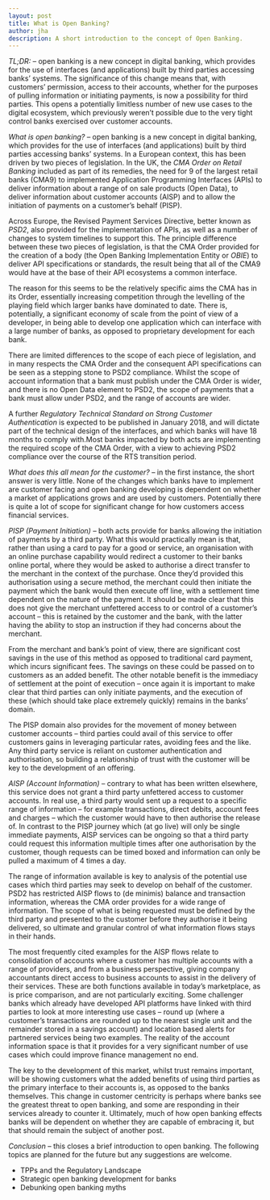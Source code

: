 ```yaml
---
layout: post
title: What is Open Banking?
author: jha
description: A short introduction to the concept of Open Banking.
---
```


*TL;DR:* – open banking is a new concept in digital banking, which provides for the use of interfaces (and applications) built by third parties accessing banks’ systems. The significance of this change means that, with customers’ permission, access to their accounts, whether for the purposes of pulling information or initiating payments, is now a possibility for third parties. This opens a potentially limitless number of new use cases to the digital ecosystem, which previously weren’t possible due to the very tight control banks exercised over customer accounts.

*What is open banking?* – open banking is a new concept in digital banking, which provides for the use of interfaces (and applications) built by third parties accessing banks’ systems. In a European context, this has been driven by two pieces of legislation. In the UK, the *CMA Order on Retail Banking* included as part of its remedies, the need for 9 of the largest retail banks (CMA9) to implemented Application Programming Interfaces (APIs) to deliver information about a range of on sale products (Open Data), to deliver information about customer accounts (AISP) and to allow the initiation of payments on a customer’s behalf (PISP).

Across Europe, the Revised Payment Services Directive, better known as *PSD2*, also provided for the implementation of APIs, as well as a number of changes to system timelines to support this. The principle difference between these two pieces of legislation, is that the CMA Order provided for the creation of a body (the Open Banking Implementation Entity or *OBIE*) to deliver API specifications or standards, the result being that all of the CMA9 would have at the base of their API ecosystems a common interface.

The reason for this seems to be the relatively specific aims the CMA has in its Order, essentially increasing competition through the levelling of the playing field which larger banks have dominated to date. There is, potentially, a significant economy of scale from the point of view of a developer, in being able to develop one application which can interface with a large number of banks, as opposed to proprietary development for each bank.

There are limited differences to the scope of each piece of legislation, and in many respects the CMA Order and the consequent API specifications can be seen as a stepping stone to PSD2 compliance. Whilst the scope of account information that a bank must publish under the CMA Order is wider, and there is no Open Data element to PSD2, the scope of payments that a bank must allow under PSD2, and the range of accounts are wider.

A further *Regulatory Technical Standard on Strong Customer Authentication* is expected to be published in January 2018, and will dictate part of the technical design of the interfaces, and which banks will have 18 months to comply with.Most banks impacted by both acts are implementing the required scope of the CMA Order, with a view to achieving PSD2 compliance over the course of the RTS transition period.

*What does this all mean for the customer?* – in the first instance, the short answer is very little. None of the changes which banks have to implement are customer facing and open banking developing is dependent on whether a market of applications grows and are used by customers. Potentially there is quite a lot of scope for significant change for how customers access financial services.

*PISP (Payment Initiation)* – both acts provide for banks allowing the initiation of payments by a third party. What this would practically mean is that, rather than using a card to pay for a good or service, an organisation with an online purchase capability would redirect a customer to their banks online portal, where they would be asked to authorise a direct transfer to the merchant in the context of the purchase. Once they’d provided this authorisation using a secure method, the merchant could then initiate the payment which the bank would then execute off line, with a settlement time dependent on the nature of the payment. It should be made clear that this does not give the merchant unfettered access to or control of a customer’s account – this is retained by the customer and the bank, with the latter having the ability to stop an instruction if they had concerns about the merchant.

From the merchant and bank’s point of view, there are significant cost savings in the use of this method as opposed to traditional card payment, which incurs significant fees. The savings on these could be passed on to customers as an added benefit. The other notable benefit is the immediacy of settlement at the point of execution – once again it is important to make clear that third parties can only initiate payments, and the execution of these (which should take place extremely quickly) remains in the banks’ domain.

The PISP domain also provides for the movement of money between customer accounts – third parties could avail of this service to offer customers gains in leveraging particular rates, avoiding fees and the like. Any third party service is reliant on customer authentication and authorisation, so building a relationship of trust with the customer will be key to the development of an offering.

*AISP (Account Information)* – contrary to what has been written elsewhere, this service does not grant a third party unfettered access to customer accounts. In real use, a third party would sent up a request to a specific range of information – for example transactions, direct debits, account fees and charges – which the customer would have to then authorise the release of. In contrast to the PISP journey which (at go live) will only be single immediate payments, AISP services can be ongoing so that a third party could request this information multiple times after one authorisation by the customer, though requests can be timed boxed and information can only be pulled a maximum of 4 times a day.

The range of information available is key to analysis of the potential use cases which third parties may seek to develop on behalf of the customer. PSD2 has restricted AISP flows to (de minimis) balance and transaction information, whereas the CMA order provides for a wide range of information. The scope of what is being requested must be defined by the third party and presented to the customer before they authorise it being delivered, so ultimate and granular control of what information flows stays in their hands.

The most frequently cited examples for the AISP flows relate to consolidation of accounts where a customer has multiple accounts with a range of providers, and from a business perspective, giving company accountants direct access to business accounts to assist in the delivery of their services. These are both functions available in today’s marketplace, as is price comparison, and are not particularly exciting. Some challenger banks which already have developed API platforms have linked with third parties to look at more interesting use cases – round up (where a customer’s transactions are rounded up to the nearest single unit and the remainder stored in a savings account) and location based alerts for partnered services being two examples. The reality of the account information space is that it provides for a very significant number of use cases which could improve finance management no end.

The key to the development of this market, whilst trust remains important, will be showing customers what the added benefits of using third parties as the primary interface to their accounts is, as opposed to the banks themselves. This change in customer centricity is perhaps where banks see the greatest threat to open banking, and some are responding in their services already to counter it. Ultimately, much of how open banking effects banks will be dependent on whether they are capable of embracing it, but that should remain the subject of another post.

*Conclusion* – this closes a brief introduction to open banking. The following topics are planned for the future but any suggestions are welcome.

* TPPs and the Regulatory Landscape
* Strategic open banking development for banks
* Debunking open banking myths
